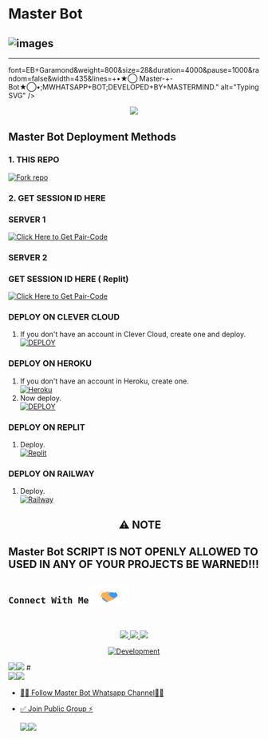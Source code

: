  # Master Bot 

## ![images](https://github.com/user-attachments/assets/4ddf0053-2e3b-4e1c-8c46-4600f2297991)

----


font=EB+Garamond&weight=800&size=28&duration=4000&pause=1000&random=false&width=435&lines=+•★⃝ Master-+-Bot★⃝•;MWHATSAPP+BOT;DEVELOPED+BY+MASTERMIND." alt="Typing SVG" /></a>
 </p>
<p align="center">
<img src="![images](https://github.com/user-attachments/assets/e78fb6e1-cad7-4360-8946-a7ba469ed86b)
"/> 


## Master Bot Deployment Methods



### 1.   THIS REPO

<a href='https://github.com/lordhades-qp/Master Bot/fork' target="_blank"><img alt='Fork repo' src='https://img.shields.io/badge/Fork This Repo-black?style=for-the-badge&logo=git&logoColor=white'/></a>




### 2. GET SESSION ID HERE

### SERVER 1 
 
<a href="https://test-1-1m94.onrender.com"><img src="https://img.shields.io/badge/SESSION_ID-blue" alt="Click Here to Get Pair-Code" width="110"></a>   


### SERVER 2 


### GET SESSION ID HERE ( Replit) 

<a href="https://replit.com/@iamdeeceex/QueenAnita-Md-session-generator"><img src="https://img.shields.io/badge/SESSION-ID-red" alt="Click Here to Get Pair-Code" width="110"></a>   



### DEPLOY ON CLEVER CLOUD


1. If you don't have an account in Clever Cloud, create one and deploy.
    <br>
    <a href='https://api.clever-cloud.com/v2/sessions/signup?subscription_source=cta-home-signup' target="_blank"><img alt='DEPLOY' src='https://img.shields.io/badge/-DEPLOY-orange?style=for-the-badge&logo=clever-cloud&logoColor=white'/></a>

### DEPLOY ON HEROKU

1. If you don't have an account in Heroku, create one.
    <br>
    <a href='https://signup.heroku.com/' target="_blank"><img alt='Heroku' src='https://img.shields.io/badge/-Create-purple?style=for-the-badge&logo=heroku&logoColor=white'/></a>
2. Now deploy.
    <br>
    <a href='https://dashboard.heroku.com/new?template=https://github.com/DeeCeeXxx/Queen_Anita_V2' target="_blank"><img alt='DEPLOY' src='https://img.shields.io/badge/-DEPLOY-purple?style=for-the-badge&logo=heroku&logoColor=white'/></a>
### DEPLOY ON REPLIT
1. Deploy.
    <br>
    <a href='https://replit.com/github/Deeceexxx/Queen_Anita_V2' target="_blank"><img alt='Replit' src='https://img.shields.io/badge/-Deploy-red?style=for-the-badge&logo=replit&logoColor=white'/></a>
### DEPLOY ON RAILWAY
1. Deploy.
    <br>
    <a href='https://railway.com/github/Deeceexxx/Queen_Anita_V2' target="_blank"><img alt='Railway' src='https://img.shields.io/badge/-Deploy-green?style=for-the-badge&logo=railway&logoColor=white'/></a>

    <h2 align="center"> ⚠️ NOTE  </h2>
## Master Bot SCRIPT IS NOT OPENLY ALLOWED TO USED IN ANY OF YOUR PROJECTS BE WARNED!!! 

## ```Connect With Me```<img src="https://github.com/0xAbdulKhalid/0xAbdulKhalid/raw/main/assets/mdImages/handshake.gif" width ="80"></h1> 
 <br> 
<p align="center">
<a href="https://wa.me/2250565647864"><img src="https://img.shields.io/badge/Contact Mastermind-25D366?style=for-the-badge&logo=whatsapp&logoColor=white" />
<a href="https://whatsapp.com/channel/0029VaeRru3ADTOEKPCPom0L"><img src="https://img.shields.io/badge/Join Official Channel-25D366?style=for-the-badge&logo=whatsapp&logoColor=white" />
<a href="https://wa.me/2250565647864"><img src="https://img.shields.io/badge/WhatsApp-0088cc?style=for-the-badge&logo=telegram&logoColor=green" /><br>
<p align="center">
<img alt="Development" width="250" src="https://media2.giphy.com/media/W9tBvzTXkQopi/giphy.gif?cid=6c09b952xu6syi1fyqfyc04wcfk0qvqe8fd7sop136zxfjyn&ep=v1_internal_gif_by_id&rid=giphy.gif&ct=g" /> </p>
<a><img src='https://i.imgur.com/LyHic3i.gif'/></a><a><img src='https://i.imgur.com/LyHic3i.gif'/></a>
# 

<br>
<a><img src='https://i.imgur.com/LyHic3i.gif'/></a><a><img src='https://i.imgur.com/LyHic3i.gif'/></a>

* [🧑‍💻 Follow Master Bot Whatsapp Channel🧑‍💻](https://whatsapp.com/channel/0029VaeRru3ADTOEKPCPom0L)


* [✅ Join Public Group ⚡](https://chat.whatsapp.com/KLu7a2r4bc4JFV8s5epvsF)

  <a><img src='https://i.imgur.com/LyHic3i.gif'/></a><a><img src='https://i.imgur.com/LyHic3i.gif'/></a>
